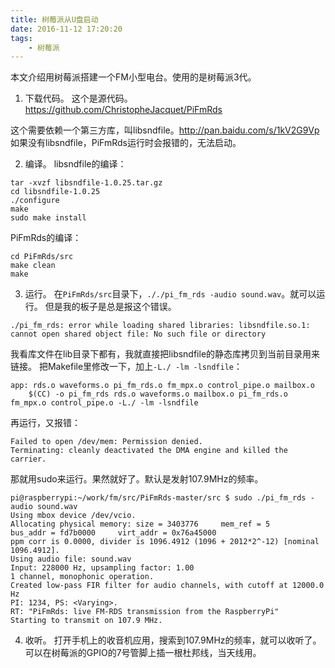 ```yaml
---
title: 树莓派从U盘启动
date: 2016-11-12 17:20:20
tags:
	- 树莓派
---
```


本文介绍用树莓派搭建一个FM小型电台。使用的是树莓派3代。

1. 下载代码。
这个是源代码。https://github.com/ChristopheJacquet/PiFmRds

这个需要依赖一个第三方库，叫libsndfile。http://pan.baidu.com/s/1kV2G9Vp
如果没有libsndfile，PiFmRds运行时会报错的，无法启动。

2. 编译。
libsndfile的编译：
```
tar -xvzf libsndfile-1.0.25.tar.gz
cd libsndfile-1.0.25
./configure
make
sudo make install
```
PiFmRds的编译：
```
cd PiFmRds/src
make clean
make
```

3. 运行。
在`PiFmRds/src`目录下，`././pi_fm_rds -audio sound.wav`。就可以运行。
但是我的板子是总是报这个错误。
```
./pi_fm_rds: error while loading shared libraries: libsndfile.so.1: cannot open shared object file: No such file or directory
```
我看库文件在lib目录下都有，我就直接把libsndfile的静态库拷贝到当前目录用来链接。
把Makefile里修改一下，加上`-L./ -lm -lsndfile`：
```
app: rds.o waveforms.o pi_fm_rds.o fm_mpx.o control_pipe.o mailbox.o
	$(CC) -o pi_fm_rds rds.o waveforms.o mailbox.o pi_fm_rds.o fm_mpx.o control_pipe.o -L./ -lm -lsndfile
```
再运行，又报错：
```
Failed to open /dev/mem: Permission denied.
Terminating: cleanly deactivated the DMA engine and killed the carrier.
```
那就用sudo来运行。果然就好了。默认是发射107.9MHz的频率。
```
pi@raspberrypi:~/work/fm/src/PiFmRds-master/src $ sudo ./pi_fm_rds -audio sound.wav
Using mbox device /dev/vcio.
Allocating physical memory: size = 3403776     mem_ref = 5     bus_addr = fd7b0000     virt_addr = 0x76a45000
ppm corr is 0.0000, divider is 1096.4912 (1096 + 2012*2^-12) [nominal 1096.4912].
Using audio file: sound.wav
Input: 228000 Hz, upsampling factor: 1.00
1 channel, monophonic operation.
Created low-pass FIR filter for audio channels, with cutoff at 12000.0 Hz
PI: 1234, PS: <Varying>.
RT: "PiFmRds: live FM-RDS transmission from the RaspberryPi"
Starting to transmit on 107.9 MHz.
```
4. 收听。
打开手机上的收音机应用，搜索到107.9MHz的频率，就可以收听了。
可以在树莓派的GPIO的7号管脚上插一根杜邦线，当天线用。






